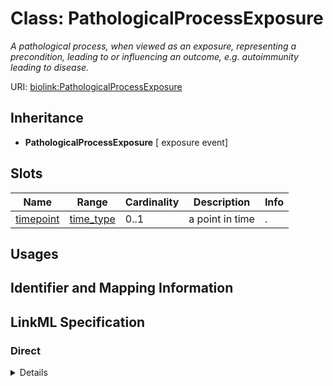 # Class: PathologicalProcessExposure
_A pathological process, when viewed as an exposure, representing a precondition, leading to or influencing an outcome, e.g. autoimmunity leading to disease._





URI: [biolink:PathologicalProcessExposure](https://w3id.org/biolink/vocab/PathologicalProcessExposure)




## Inheritance

* **PathologicalProcessExposure** [ exposure event]




## Slots

| Name | Range | Cardinality | Description  | Info |
| ---  | --- | --- | --- | --- |
| [timepoint](timepoint.md) | [time_type](time_type.md) | 0..1 | a point in time  | . |


## Usages



## Identifier and Mapping Information









## LinkML Specification

<!-- TODO: investigate https://stackoverflow.com/questions/37606292/how-to-create-tabbed-code-blocks-in-mkdocs-or-sphinx -->

### Direct

<details>
```yaml
name: pathological process exposure
description: A pathological process, when viewed as an exposure, representing a precondition,
  leading to or influencing an outcome, e.g. autoimmunity leading to disease.
from_schema: https://w3id.org/biolink/biolink-model
mixins:
- exposure event

```
</details>

### Induced

<details>
```yaml
name: pathological process exposure
description: A pathological process, when viewed as an exposure, representing a precondition,
  leading to or influencing an outcome, e.g. autoimmunity leading to disease.
from_schema: https://w3id.org/biolink/biolink-model
mixins:
- exposure event
attributes:
  timepoint:
    name: timepoint
    aliases:
    - duration
    description: a point in time
    from_schema: https://w3id.org/biolink/biolink-model
    is_a: node property
    domain: named thing
    alias: timepoint
    owner: pathological process exposure
    range: time type

```
</details>